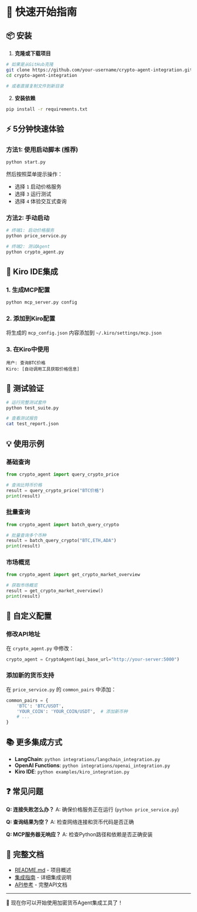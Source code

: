 # 🚀 快速开始指南

## 📦 安装

1. **克隆或下载项目**
```bash
# 如果是从GitHub克隆
git clone https://github.com/your-username/crypto-agent-integration.git
cd crypto-agent-integration

# 或者直接复制文件到新目录
```

2. **安装依赖**
```bash
pip install -r requirements.txt
```

## ⚡ 5分钟快速体验

### 方法1: 使用启动脚本 (推荐)
```bash
python start.py
```
然后按照菜单提示操作：
- 选择 `1` 启动价格服务
- 选择 `3` 运行测试
- 选择 `4` 体验交互式查询

### 方法2: 手动启动
```bash
# 终端1: 启动价格服务
python price_service.py

# 终端2: 测试Agent
python crypto_agent.py
```

## 🎯 Kiro IDE集成

### 1. 生成MCP配置
```bash
python mcp_server.py config
```

### 2. 添加到Kiro配置
将生成的 `mcp_config.json` 内容添加到 `~/.kiro/settings/mcp.json`

### 3. 在Kiro中使用
```
用户: 查询BTC价格
Kiro: [自动调用工具获取价格信息]
```

## 🧪 测试验证

```bash
# 运行完整测试套件
python test_suite.py

# 查看测试报告
cat test_report.json
```

## 💡 使用示例

### 基础查询
```python
from crypto_agent import query_crypto_price

# 查询比特币价格
result = query_crypto_price("BTC价格")
print(result)
```

### 批量查询
```python
from crypto_agent import batch_query_crypto

# 批量查询多个币种
result = batch_query_crypto("BTC,ETH,ADA")
print(result)
```

### 市场概览
```python
from crypto_agent import get_crypto_market_overview

# 获取市场概览
result = get_crypto_market_overview()
print(result)
```

## 🔧 自定义配置

### 修改API地址
在 `crypto_agent.py` 中修改：
```python
crypto_agent = CryptoAgent(api_base_url="http://your-server:5000")
```

### 添加新的货币支持
在 `price_service.py` 的 `common_pairs` 中添加：
```python
common_pairs = {
    'BTC': 'BTC/USDT',
    'YOUR_COIN': 'YOUR_COIN/USDT',  # 添加新币种
    # ...
}
```

## 📚 更多集成方式

- **LangChain**: `python integrations/langchain_integration.py`
- **OpenAI Functions**: `python integrations/openai_integration.py`
- **Kiro IDE**: `python examples/kiro_integration.py`

## ❓ 常见问题

**Q: 连接失败怎么办？**
A: 确保价格服务正在运行 (`python price_service.py`)

**Q: 查询结果为空？**
A: 检查网络连接和货币代码是否正确

**Q: MCP服务器无响应？**
A: 检查Python路径和依赖是否正确安装

## 📖 完整文档

- [README.md](README.md) - 项目概述
- [集成指南](docs/INTEGRATION_GUIDE.md) - 详细集成说明
- [API参考](docs/API_REFERENCE.md) - 完整API文档

---

🎉 现在你可以开始使用加密货币Agent集成工具了！